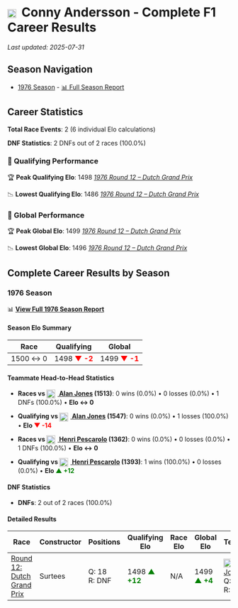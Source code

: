 # <img src="https://upload.wikimedia.org/wikipedia/commons/4/4c/Flag_of_Sweden.svg" alt="Sweden" width="20" height="auto" style="vertical-align: middle; margin-right: 5px;" onerror="this.outerHTML='🇸🇪'; this.style.marginRight='5px';"/> Conny Andersson - Complete F1 Career Results

*Last updated: 2025-07-31*

## Season Navigation

- [1976 Season](#1976-season) - [📊 Full Season Report](../seasons/1976-season-report)

## Career Statistics

**Total Race Events**: 2 (6 individual Elo calculations)

**DNF Statistics**: 2 DNFs out of 2 races (100.0%)

### 🏁 Qualifying Performance

🏆 **Peak Qualifying Elo**: 1498
   *[1976 Round 12 – Dutch Grand Prix](../seasons/1976-season-report#round-12-dutch-grand-prix)*

📉 **Lowest Qualifying Elo**: 1486
   *[1976 Round 12 – Dutch Grand Prix](../seasons/1976-season-report#round-12-dutch-grand-prix)*

### 🌟 Global Performance

🏆 **Peak Global Elo**: 1499
   *[1976 Round 12 – Dutch Grand Prix](../seasons/1976-season-report#round-12-dutch-grand-prix)*

📉 **Lowest Global Elo**: 1496
   *[1976 Round 12 – Dutch Grand Prix](../seasons/1976-season-report#round-12-dutch-grand-prix)*


## Complete Career Results by Season

### 1976 Season

📊 **[View Full 1976 Season Report](../seasons/1976-season-report)**

#### Season Elo Summary

| Race | Qualifying | Global |
|------|------------|--------|
| 1500 ↔ 0 | 1498 **<span style="color: red;">▼ -2</span>** | 1499 **<span style="color: red;">▼ -1</span>** |

#### Teammate Head-to-Head Statistics

- **Races vs [<img src="https://upload.wikimedia.org/wikipedia/commons/8/88/Flag_of_Australia_%28converted%29.svg" alt="Australia" width="20" height="auto" style="vertical-align: middle; margin-right: 5px;" onerror="this.outerHTML='🇦🇺'; this.style.marginRight='5px';"/> Alan Jones](alan-jones) (1513)**: 0 wins (0.0%) • 0 losses (0.0%) • 1 DNFs (100.0%) • **Elo ↔ 0**
- **Qualifying vs [<img src="https://upload.wikimedia.org/wikipedia/commons/8/88/Flag_of_Australia_%28converted%29.svg" alt="Australia" width="20" height="auto" style="vertical-align: middle; margin-right: 5px;" onerror="this.outerHTML='🇦🇺'; this.style.marginRight='5px';"/> Alan Jones](alan-jones) (1547)**: 0 wins (0.0%) • 1 losses (100.0%) • **Elo <span style="color: red;">▼ -14</span>**

- **Races vs [<img src="https://upload.wikimedia.org/wikipedia/commons/c/c3/Flag_of_France.svg" alt="France" width="20" height="auto" style="vertical-align: middle; margin-right: 5px;" onerror="this.outerHTML='🇫🇷'; this.style.marginRight='5px';"/> Henri Pescarolo](henri-pescarolo) (1362)**: 0 wins (0.0%) • 0 losses (0.0%) • 1 DNFs (100.0%) • **Elo ↔ 0**
- **Qualifying vs [<img src="https://upload.wikimedia.org/wikipedia/commons/c/c3/Flag_of_France.svg" alt="France" width="20" height="auto" style="vertical-align: middle; margin-right: 5px;" onerror="this.outerHTML='🇫🇷'; this.style.marginRight='5px';"/> Henri Pescarolo](henri-pescarolo) (1393)**: 1 wins (100.0%) • 0 losses (0.0%) • **Elo <span style="color: green;">▲ +12</span>**

#### DNF Statistics

- **DNFs**: 2 out of 2 races (100.0%)

#### Detailed Results

| Race | Constructor | Positions | Qualifying Elo | Race Elo | Global Elo | Teammate |
|------|-------------|-----------|----------------|----------|------------|----------|
| [Round 12: Dutch Grand Prix](../seasons/1976-season-report#round-12-dutch-grand-prix) | Surtees | Q: 18<br/>R: DNF | 1498 **<span style="color: green;">▲ +12</span>** | N/A | 1499 **<span style="color: green;">▲ +4</span>** | [<img src="https://upload.wikimedia.org/wikipedia/commons/8/88/Flag_of_Australia_%28converted%29.svg" alt="Australia" width="20" height="auto" style="vertical-align: middle; margin-right: 5px;" onerror="this.outerHTML='🇦🇺'; this.style.marginRight='5px';"/> Alan Jones](alan-jones)<br/>Q: 16<br/>R: 8 |

